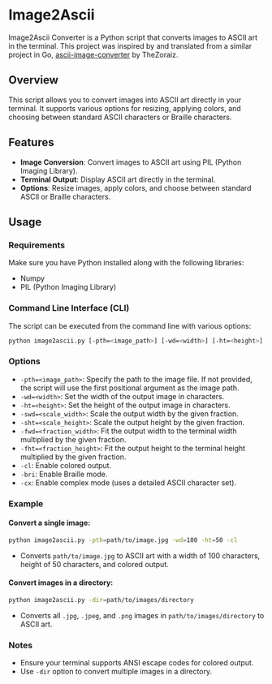 # Image2Ascii

Image2Ascii Converter is a Python script that converts images to ASCII art in the terminal. This project was inspired by and translated from a similar project in Go, [ascii-image-converter](https://github.com/TheZoraiz/ascii-image-converter) by TheZoraiz.

## Overview

This script allows you to convert images into ASCII art directly in your terminal. It supports various options for resizing, applying colors, and choosing between standard ASCII characters or Braille characters.

## Features

- **Image Conversion**: Convert images to ASCII art using PIL (Python Imaging Library).
- **Terminal Output**: Display ASCII art directly in the terminal.
- **Options**: Resize images, apply colors, and choose between standard ASCII or Braille characters.

## Usage

### Requirements

Make sure you have Python installed along with the following libraries:
- Numpy
- PIL (Python Imaging Library)

### Command Line Interface (CLI)

The script can be executed from the command line with various options:

```bash
python image2ascii.py [-pth=<image_path>] [-wd=<width>] [-ht=<height>] [-swd=<scale_width>] [-sht=<scale_height>] [-fwd=<fraction_width>] [-fht=<fraction_height>] [-cl] [-bri] [-cx] [-dir=<directory_path>]
```

### Options

- `-pth=<image_path>`: Specify the path to the image file. If not provided, the script will use the first positional argument as the image path.
- `-wd=<width>`: Set the width of the output image in characters.
- `-ht=<height>`: Set the height of the output image in characters.
- `-swd=<scale_width>`: Scale the output width by the given fraction.
- `-sht=<scale_height>`: Scale the output height by the given fraction.
- `-fwd=<fraction_width>`: Fit the output width to the terminal width multiplied by the given fraction.
- `-fht=<fraction_height>`: Fit the output height to the terminal height multiplied by the given fraction.
- `-cl`: Enable colored output.
- `-bri`: Enable Braille mode.
- `-cx`: Enable complex mode (uses a detailed ASCII character set).

### Example

#### Convert a single image:

```bash
python image2ascii.py -pth=path/to/image.jpg -wd=100 -ht=50 -cl
```

- Converts `path/to/image.jpg` to ASCII art with a width of 100 characters, height of 50 characters, and colored output.

#### Convert images in a directory:

```bash
python image2ascii.py -dir=path/to/images/directory
```

- Converts all `.jpg`, `.jpeg`, and `.png` images in `path/to/images/directory` to ASCII art.

### Notes

- Ensure your terminal supports ANSI escape codes for colored output.
- Use `-dir` option to convert multiple images in a directory.
